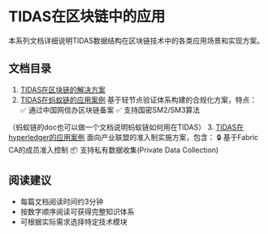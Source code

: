 # TIDAS在区块链中的应用

本系列文档详细说明TIDAS数据结构在区块链技术中的各类应用场景和实现方案。

## 文档目录

1. [TIDAS在区块链的解决方案](TIDAS-to-blockchain.md)
2. [TIDAS在蚂蚁链的应用案例](TIDAS-to-ANTCHAIN.md)
   基于轻节点验证体系构建的合规化方案，特点：
   ✅ 通过中国网信办区块链备案
   ✅ 支持国密SM2/SM3算法

（蚂蚁链的doc也可以做一个文档说明蚂蚁链如何用在TIDAS）
3. [TIDAS在hyperledger的应用案例](TIDAS-to-hyperledger.md)
   面向产业联盟的准入制实施方案，包含：
   🔒 基于Fabric CA的成员准入控制
   📦 支持私有数据收集(Private Data Collection)



## 阅读建议

- 每篇文档阅读时间约3分钟
- 按数字顺序阅读可获得完整知识体系
- 可根据实际需求选择特定技术模块

